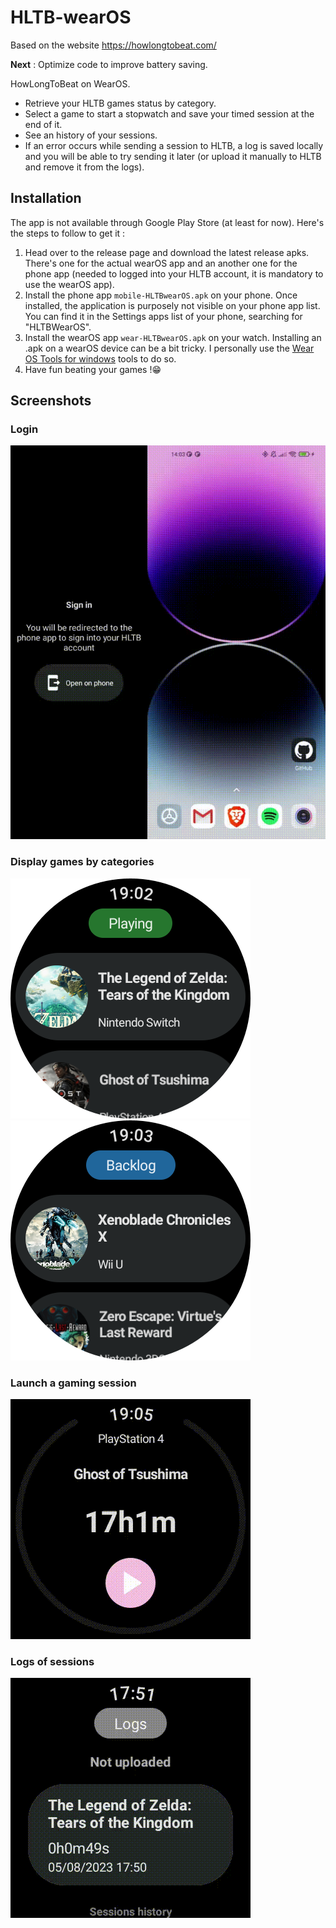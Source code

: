 # HLTB-wearOS
Based on the website https://howlongtobeat.com/

**Next** : Optimize code to improve battery saving.

HowLongToBeat on WearOS. 
- Retrieve your HLTB games status by category. 
- Select a game to start a stopwatch and save your timed session at the end of it.
- See an history of your sessions.
- If an error occurs while sending a session to HLTB, a log is saved locally and you will be able to try sending it later (or upload it manually to HLTB and remove it from the logs).

## Installation

The app is not available through Google Play Store (at least for now).
Here's the steps to follow to get it : 

1. Head over to the release page and download the latest release apks. 
There's one for the actual wearOS app and an another one for the phone app (needed to logged into your HLTB account, it is mandatory to use the wearOS app).
2. Install the phone app `mobile-HLTBwearOS.apk` on your phone. Once installed, the application is purposely not visible on your phone app list. You can find it in the Settings apps list of your phone, searching for "HLTBWearOS".
3. Install the wearOS app `wear-HLTBwearOS.apk` on your watch. Installing an .apk on a wearOS device can be a bit tricky. I personally use the [Wear OS Tools for windows](https://forum.xda-developers.com/attachments/wearos-tools-v10-rar.5927083/) tools to do so.
4. Have fun beating your games !😁


## Screenshots

### Login

![Login](./documentation/login_example.gif)

### Display games by categories

![HomePlayingCategory](./documentation/home_playing.png)
![HomeBacklogCategory](./documentation/home_backlog.png)

### Launch a gaming session

![TimedSession](./documentation/saving_time.gif)

### Logs of sessions

![Logs](./documentation/logs.gif)
